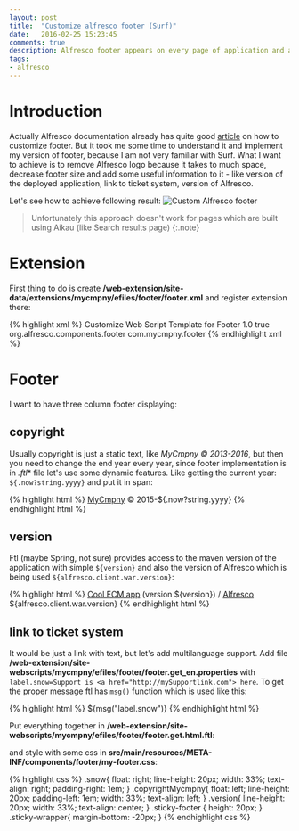 ```yaml
---
layout: post
title:  "Customize alfresco footer (Surf)"
date:   2016-02-25 15:23:45
comments: true
description: Alfresco footer appears on every page of application and actually there is not much interesting there - logo, copyright and some links. Let's replace it with your application specific footer!
tags: 
- alfresco
---
```


# Introduction

Actually Alfresco documentation already has quite good [article](http://docs.alfresco.com/5.0/tasks/dev-extensions-share-tutorials-fm-temp-customize.html) on how to customize footer. But it took me some time to understand it and implement my version of footer, because I am not very familiar with Surf.
What I want to achieve is to remove Alfresco logo because it takes to much space, decrease footer size and add some useful information to it - like version of the deployed application, link to ticket system, version of Alfresco.

Let's see how to achieve following result:
![Custom Alfresco footer]({{site.url}}/images/alfCustomFooter.png)

> Unfortunately this approach doesn't work for pages which are built using Aikau (like Search results page)
{:.note}

# Extension

First thing to do is create **/web-extension/site-data/extensions/mycmpny/efiles/footer/footer.xml** and register extension there:

{% highlight xml %}
<extension>
  <modules>
    <module>
      <id>Customize Web Script Template for Footer</id>
      <version>1.0</version>
      <auto-deploy>true</auto-deploy>
      <customizations>
        <customization>
          <targetPackageRoot>org.alfresco.components.footer</targetPackageRoot>
          <sourcePackageRoot>com.mycmpny.footer</sourcePackageRoot>
        </customization>
      </customizations>
    </module>
  </modules>
</extension>
{% endhighlight xml %}

# Footer

I want to have three column footer displaying:

## copyright

Usually copyright is just a static text, like _MyCmpny &copy; 2013-2016_, but then you need to change the end year every year, since footer implementation is in *.ftl** file let's use some dynamic features. Like getting the current year: `${.now?string.yyyy}` and put it in span:

{% highlight html %}
<span class="copyrightMycmpny">
  <span><a href="http://home.mycmpny" target="_blank">MyCmpny</a> &copy; 2015-${.now?string.yyyy}</span>
</span>
{% endhighlight html %}

## version

Ftl (maybe Spring, not sure) provides access to the maven version of the application with simple `${version}` and also the version of Alfresco which is being used `${alfresco.client.war.version}`:

{% highlight html %}
<span class="version">
  <span>
    <a href="#" onclick="Alfresco.module.getAboutShareInstance().show(); return false;">
      Cool ECM app</a>
    (version ${version}) / 
    <a href="https://www.alfresco.com/">Alfresco</a> ${alfresco.client.war.version}
  </span>
</span>
{% endhighlight html %}

## link to ticket system

It would be just a link with text, but let's add multilanguage support. Add file **/web-extension/site-webscripts/mycmpny/efiles/footer/footer.get_en.properties** with `label.snow=Support is <a href="http://mySupportlink.com"> here`. To get the proper message ftl has `msg()` function which is used like this:

{% highlight html %}
<span class="snow">
  <span>${msg("label.snow")}</span>
</span>
{% endhighlight html %}

Put everything together in **/web-extension/site-webscripts/mycmpny/efiles/footer/footer.get.html.ftl**:

<script src="https://gist.github.com/nessastein/b8823da9a6db7443fc1e.js"></script>

and style with some css in **src/main/resources/META-INF/components/footer/my-footer.css**:

{% highlight css %}
.snow{
  float: right;
  line-height: 20px;
  width: 33%;
  text-align: right;
  padding-right: 1em;
}
.copyrightMycmpny{
  float: left;
  line-height: 20px;
  padding-left: 1em;
  width: 33%;
  text-align: left;
}
.version{
  line-height: 20px;
  width: 33%;
  text-align: center;
}
.sticky-footer {
  height: 20px;
}
.sticky-wrapper{
  margin-bottom: -20px;
}
{% endhighlight css %}
